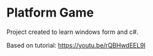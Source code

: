 # Platform Game

Project created to learn windows form and c#.

Based on tutorial: https://youtu.be/rQBHwdEEL9I
